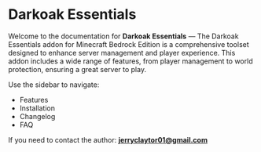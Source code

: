 # Darkoak Essentials

Welcome to the documentation for **Darkoak Essentials** — The Darkoak Essentials addon for Minecraft Bedrock Edition is a comprehensive toolset designed to enhance server management and player experience. This addon includes a wide range of features, from player management to world protection, ensuring a great server to play.

Use the sidebar to navigate:
- Features
- Installation
- Changelog
- FAQ

If you need to contact the author: **jerryclaytor01@gmail.com**
